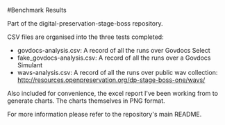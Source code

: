 #Benchmark Results   

Part of the digital-preservation-stage-boss repository. 

CSV files are organised into the three tests completed:

- govdocs-analysis.csv: A record of all the runs over Govdocs Select
- fake_govdocs-analysis.csv: A record of all the runs over a Govdocs Simulant
- wavs-analysis.csv: A record of all the runs over public wav collection: http://resources.openpreservation.org/dp-stage-boss-one/wavs/ 

Also included for convenience, the excel report I've been working from to generate charts. The charts
themselves in PNG format. 

For more information please refer to the repository's main README. 